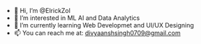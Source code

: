 - 👋 Hi, I’m @ElrickZol
- 👀 I’m interested in ML AI and Data Analytics
- 🌱 I’m currently learning Web Developmet and UI/UX Designing
- 📫 You can reach me at: divyaanshsingh0709@gmail.com
<!---
ElrickZol/ElrickZol is a ✨ special ✨ repository because its `README.md` (this file) appears on your GitHub profile.
You can click the Preview link to take a look at your changes.
--->
